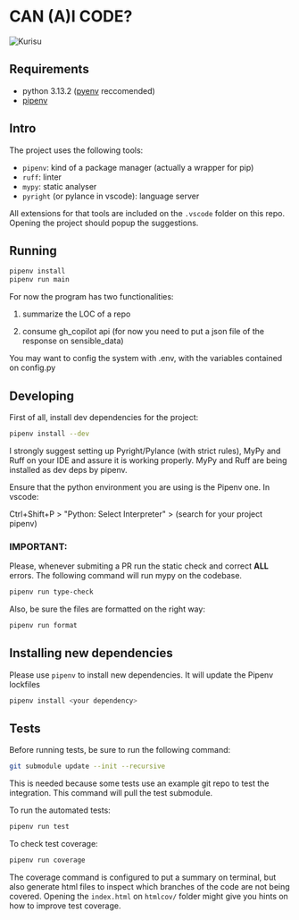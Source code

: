 # CAN (A)I CODE?
![Kurisu](https://i.pinimg.com/564x/85/63/a7/8563a71c903571dcf7f98ce36226e848.jpg)

## Requirements
- python 3.13.2 ([pyenv](https://github.com/pyenv/pyenv) reccomended)
- [pipenv](https://pipenv.pypa.io/en/latest/)

## Intro

The project uses the following tools:
- `pipenv`: kind of a package manager (actually a wrapper for pip)
- `ruff`: linter
- `mypy`: static analyser
- `pyright` (or pylance in vscode): language server

All extensions for that tools are included on the `.vscode` folder on this repo. Opening the project should popup the suggestions.

## Running


```bash
pipenv install
pipenv run main
```

For now the program has two functionalities:

1. summarize the LOC of a repo

2. consume gh_copilot api (for now you need to put a json file of the response on sensible_data)

You may want to config the system with .env, with the variables contained on config.py

## Developing

First of all, install dev dependencies for the project:

```bash
pipenv install --dev
```

I strongly suggest setting up Pyright/Pylance (with strict rules), MyPy and Ruff on your IDE and assure it is working properly. MyPy and Ruff are being installed as dev deps by pipenv.

Ensure that the python environment you are using is the Pipenv one. In vscode:

Ctrl+Shift+P > "Python: Select Interpreter" > (search for your project pipenv)


### IMPORTANT:
Please, whenever submiting a PR run the static check and correct **ALL** errors. The following command will run mypy on the codebase.

```bash
pipenv run type-check
```

Also, be sure the files are formatted on the right way:

```bash
pipenv run format
```

## Installing new dependencies

Please use `pipenv` to install new dependencies. It will update the Pipenv lockfiles
```bash
pipenv install <your dependency>
```

## Tests

Before running tests, be sure to run the following command:

```bash
git submodule update --init --recursive
```

This is needed because some tests use an example git repo to test the integration. This command will pull the test submodule.

To run the automated tests:

```bash
pipenv run test
```

To check test coverage:

```bash
pipenv run coverage
```

The coverage command is configured to put a summary on terminal, but also generate html files to inspect which branches of the code are not being covered. Opening the `index.html` on `htmlcov/` folder might give you hints on how to improve test coverage. 